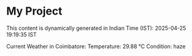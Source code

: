 # My Project

This content is dynamically generated in Indian Time (IST): 2025-04-25 19:19:35 IST


Current Weather in Coimbatore:
Temperature: 29.88 °C
Condition: haze
